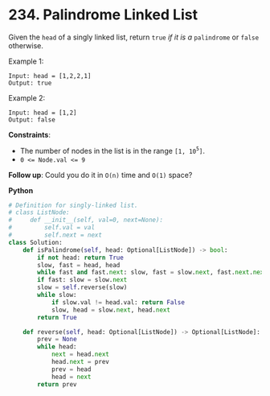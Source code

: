 # 234. Palindrome Linked List

Given the `head` of a singly linked list, return `true` _if it is a_ `palindrome` or `false` otherwise.

Example 1:
```
Input: head = [1,2,2,1]
Output: true
```
Example 2:
```
Input: head = [1,2]
Output: false
```

__Constraints__:

* The number of nodes in the list is in the range `[1, 10`<sup>`5`</sup>`]`.
* `0 <= Node.val <= 9`

**Follow up**: Could you do it in `O(n)` time and `O(1)` space?


__Python__
```python
# Definition for singly-linked list.
# class ListNode:
#     def __init__(self, val=0, next=None):
#         self.val = val
#         self.next = next
class Solution:
    def isPalindrome(self, head: Optional[ListNode]) -> bool:
        if not head: return True
        slow, fast = head, head
        while fast and fast.next: slow, fast = slow.next, fast.next.next
        if fast: slow = slow.next
        slow = self.reverse(slow)
        while slow:
            if slow.val != head.val: return False
            slow, head = slow.next, head.next
        return True

    def reverse(self, head: Optional[ListNode]) -> Optional[ListNode]:
        prev = None
        while head:
            next = head.next
            head.next = prev
            prev = head
            head = next
        return prev
```